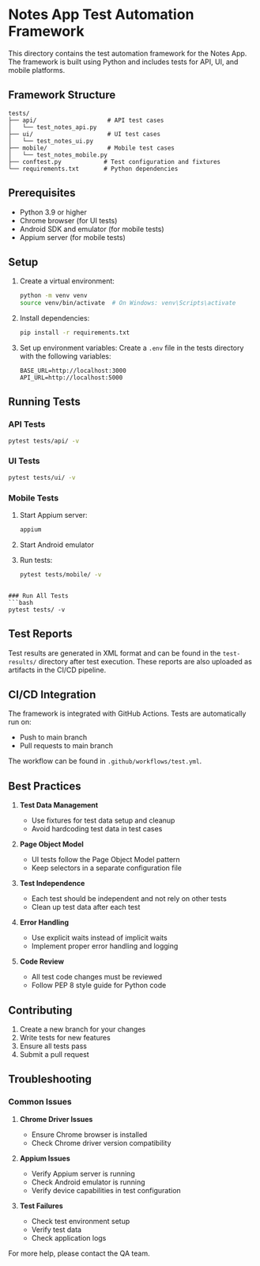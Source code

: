 # Notes App Test Automation Framework

This directory contains the test automation framework for the Notes App. The framework is built using Python and includes tests for API, UI, and mobile platforms.

## Framework Structure

```
tests/
├── api/                    # API test cases
│   └── test_notes_api.py
├── ui/                     # UI test cases
│   └── test_notes_ui.py
├── mobile/                 # Mobile test cases
│   └── test_notes_mobile.py
├── conftest.py            # Test configuration and fixtures
└── requirements.txt       # Python dependencies
```

## Prerequisites

- Python 3.9 or higher
- Chrome browser (for UI tests)
- Android SDK and emulator (for mobile tests)
- Appium server (for mobile tests)

## Setup

1. Create a virtual environment:
   ```bash
   python -m venv venv
   source venv/bin/activate  # On Windows: venv\Scripts\activate
   ```

2. Install dependencies:
   ```bash
   pip install -r requirements.txt
   ```

3. Set up environment variables:
   Create a `.env` file in the tests directory with the following variables:
   ```
   BASE_URL=http://localhost:3000
   API_URL=http://localhost:5000
   ```

## Running Tests

### API Tests
```bash
pytest tests/api/ -v
```

### UI Tests
```bash
pytest tests/ui/ -v
```

### Mobile Tests
1. Start Appium server:
   ```bash
   appium
   ```

2. Start Android emulator

3. Run tests:
   ```bash
   pytest tests/mobile/ -v
```

### Run All Tests
```bash
pytest tests/ -v
```

## Test Reports

Test results are generated in XML format and can be found in the `test-results/` directory after test execution. These reports are also uploaded as artifacts in the CI/CD pipeline.

## CI/CD Integration

The framework is integrated with GitHub Actions. Tests are automatically run on:
- Push to main branch
- Pull requests to main branch

The workflow can be found in `.github/workflows/test.yml`.

## Best Practices

1. **Test Data Management**
   - Use fixtures for test data setup and cleanup
   - Avoid hardcoding test data in test cases

2. **Page Object Model**
   - UI tests follow the Page Object Model pattern
   - Keep selectors in a separate configuration file

3. **Test Independence**
   - Each test should be independent and not rely on other tests
   - Clean up test data after each test

4. **Error Handling**
   - Use explicit waits instead of implicit waits
   - Implement proper error handling and logging

5. **Code Review**
   - All test code changes must be reviewed
   - Follow PEP 8 style guide for Python code

## Contributing

1. Create a new branch for your changes
2. Write tests for new features
3. Ensure all tests pass
4. Submit a pull request

## Troubleshooting

### Common Issues

1. **Chrome Driver Issues**
   - Ensure Chrome browser is installed
   - Check Chrome driver version compatibility

2. **Appium Issues**
   - Verify Appium server is running
   - Check Android emulator is running
   - Verify device capabilities in test configuration

3. **Test Failures**
   - Check test environment setup
   - Verify test data
   - Check application logs

For more help, please contact the QA team. 